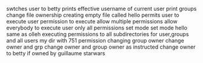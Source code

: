 swtches user to betty
prints effective username of current user
print groups
change file ownership
creating empty file called hello
permits user to execute
user permission to execute
allow multiple permissions
allow everybody to execute
user only all permissions
set mode
set mode hello same as olleh
executing permissions to all subdirectories for user,groups and all users
my dir with 751 permission
changing group owner
change owner and grp
change owner and group owner as instructed
change owner to betty if owned by guillaume
starwars
